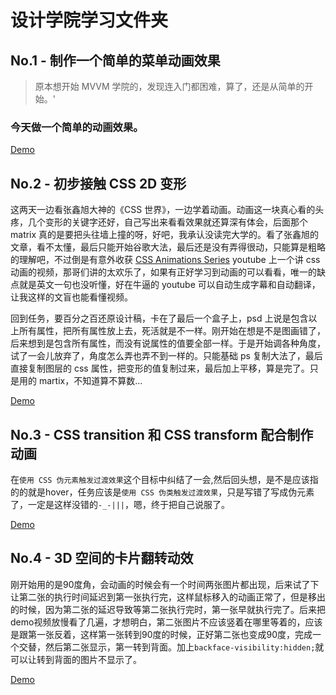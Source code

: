 # 设计学院学习文件夹

## No.1 - 制作一个简单的菜单动画效果

> 原本想开始 MVVM 学院的，发现连入门都困难，算了，还是从简单的开始。'

### 今天做一个简单的动画效果。

[Demo](code/NO01/index.html)

## No.2 - 初步接触 CSS 2D 变形

这两天一边看张鑫旭大神的《CSS 世界》，一边学着动画。动画这一块真心看的头疼，几个变形的关键字还好，自己写出来看看效果就还算深有体会，后面那个 matrix 真的是要把头往墙上撞的呀，好吧，我承认没读完大学的。看了张鑫旭的文章，看不太懂，最后只能开始谷歌大法，最后还是没有弄得很动，只能算是粗略的理解吧，不过倒是有意外收获
[CSS Animations Series](https://www.youtube.com/playlist?list=PLqGj3iMvMa4LvJ8VctoXnPI0dtE40wfid)
youtube 上一个讲 css 动画的视频，那哥们讲的太欢乐了，如果有正好学习到动画的可以看看，唯一的缺点就是英文一句也没听懂，好在牛逼的 youtube 可以自动生成字幕和自动翻译，让我这样的文盲也能看懂视频。

回到任务，要百分之百还原设计稿，卡在了最后一个盒子上，psd 上说是包含以上所有属性，把所有属性放上去，死活就是不一样。刚开始在想是不是图画错了，后来想到是包含所有属性，而没有说属性的值要全部一样。于是开始调各种角度，试了一会儿放弃了，角度怎么弄也弄不到一样的。只能基础 ps 复制大法了，最后直接复制图层的 css 属性，把变形的值复制过来，最后加上平移，算是完了。只是用的 martix，不知道算不算数...

[Demo](code/NO02/index.html)

## No.3 - CSS transition 和 CSS transform 配合制作动画

在`使用 CSS 伪元素触发过渡效果`这个目标中纠结了一会,然后回头想，是不是应该指的的就是hover，任务应该是`使用 CSS 伪类触发过渡效果`，只是写错了写成伪元素了，一定是这样没错的`-_-|||`，嗯，终于把自己说服了。

[Demo](code/NO03/index.html)

## No.4 - 3D 空间的卡片翻转动效

刚开始用的是90度角，会动画的时候会有一个时间两张图片都出现，后来试了下让第二张的执行时间延迟到第一张执行完，这样鼠标移入的动画正常了，但是移出的时候，因为第二张的延迟导致等第二张执行完时，第一张早就执行完了。后来把demo视频放慢看了几遍，才想明白，第二张图片不应该竖着在哪里等着的，应该是跟第一张反着，这样第一张转到90度的时候，正好第二张也变成90度，完成一个交替，然后第二张显示，第一转到背面。加上`backface-visibility:hidden;`就可以让转到背面的图片不显示了。

[Demo](code/NO04/index.html)
